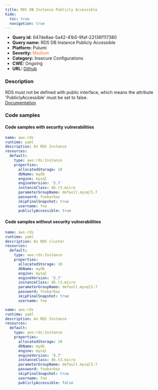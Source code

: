 ```yaml
---
title: RDS DB Instance Publicly Accessible
hide:
  toc: true
  navigation: true
---
```


<style>
  .highlight .hll {
    background-color: #ff171742;
  }
  .md-content {
    max-width: 1100px;
    margin: 0 auto;
  }
</style>

-   **Query id:** 647de8aa-5a42-41b5-9faf-22136f117380
-   **Query name:** RDS DB Instance Publicly Accessible
-   **Platform:** Pulumi
-   **Severity:** <span style="color:#ff7213">Medium</span>
-   **Category:** Insecure Configurations
-   **CWE:** Ongoing
-   **URL:** [Github](https://github.com/Checkmarx/kics/tree/master/assets/queries/pulumi/aws/rds_db_instance_publicly_accessible)

### Description
RDS must not be defined with public interface, which means the attribute 'PubliclyAccessible' must be set to false.<br>
[Documentation](https://www.pulumi.com/registry/packages/aws/api-docs/rds/instance/#publiclyaccessible_yaml)

### Code samples
#### Code samples with security vulnerabilities
```yaml title="Positive test num. 1 - yaml file" hl_lines="17"
name: aws-rds
runtime: yaml
description: An RDS Instance
resources:
  default:
    type: aws:rds:Instance
    properties:
      allocatedStorage: 10
      dbName: mydb
      engine: mysql
      engineVersion: '5.7'
      instanceClass: db.t3.micro
      parameterGroupName: default.mysql5.7
      password: foobarbaz
      skipFinalSnapshot: true
      username: foo
      publiclyAccessible: true

```


#### Code samples without security vulnerabilities
```yaml title="Negative test num. 1 - yaml file"
name: aws-rds
runtime: yaml
description: An RDS cluster
resources:
  default:
    type: aws:rds:Instance
    properties:
      allocatedStorage: 10
      dbName: mydb
      engine: mysql
      engineVersion: '5.7'
      instanceClass: db.t3.micro
      parameterGroupName: default.mysql5.7
      password: foobarbaz
      skipFinalSnapshot: true
      username: foo
```
```yaml title="Negative test num. 2 - yaml file"
name: aws-rds
runtime: yaml
description: An RDS Instance
resources:
  default:
    type: aws:rds:Instance
    properties:
      allocatedStorage: 10
      dbName: mydb
      engine: mysql
      engineVersion: '5.7'
      instanceClass: db.t3.micro
      parameterGroupName: default.mysql5.7
      password: foobarbaz
      skipFinalSnapshot: true
      username: foo
      publiclyAccessible: false

```
